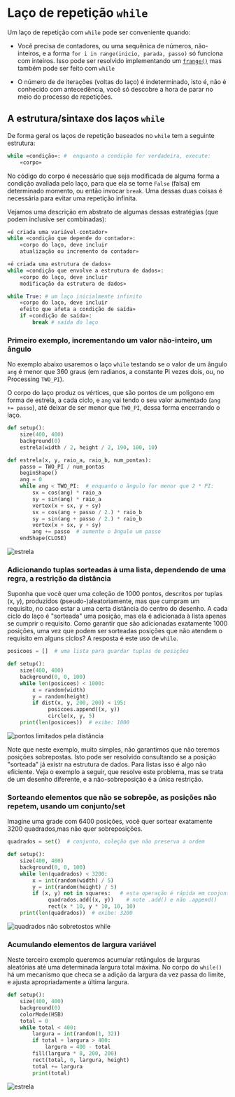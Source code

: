 # Laço de repetição `while`

Um laço de repetição com `while` pode ser conveniente quando:

- Você precisa de contadores, ou uma sequênica de números, não-inteiros, e a forma `for i in range(inicio, parada, passo)` só funciona com inteiros. Isso pode ser resolvido implementando um [`frange()`](java_para_python.md#implementando-um-range-com-passos-não-inteiros) mas também pode ser feito com `while`

- O número de de iterações (voltas do laço) é indeterminado, isto é, não é conhecido com antecedência, você só descobre a hora de parar no meio do processo de repetições.

## A estrutura/sintaxe dos laços `while`

De forma geral os laços de repetição baseados no `while` tem a seguinte estrutura: 

```python 
while «condição»: #  enquanto a condição for verdadeira, execute:
    «corpo» 
```

No código do corpo é necessário que seja modificada de alguma forma a condição avaliada pelo laço, para que ela se torne `False` (falsa) em determinado momento, ou então invocar `break`. Uma dessas duas coisas é necessária para evitar uma repetição infinita.

Vejamos uma descrição em abstrato de algumas dessas estratégias (que podem inclusive ser combinadas):

```python
«é criada uma variável-contador» 
while «condição que depende do contador»:
    «corpo do laço, deve incluir 
    atualização ou incremento do contador»     
```

```python
«é criada uma estrutura de dados» 
while «condição que envolve a estrutura de dados»:
    «corpo do laço, deve incluir
    modificação da estrutura de dados»      
```

```python
while True: # um laço inicialmente infinito
    «corpo do laço, deve incluir
    efeito que afeta a condição de saída»
    if «condição de saída»:
        break # saída do laço    
```

### Primeiro exemplo, incrementando um valor não-inteiro, um ângulo 

No exemplo abaixo usaremos o laço `while` testando se o valor de um ângulo `ang` é menor que 360 graus (em radianos, a constante Pi vezes dois, ou, no Processing `TWO_PI`). 

O corpo do laço produz os vértices, que são pontos de um polígono em forma de estrela, a cada ciclo, e `ang` vai tendo o seu valor aumentado (`ang += passo`), até deixar de ser menor que `TWO_PI`, dessa forma encerrando o laço.

```python
def setup():
    size(400, 400)
    background(0)
    estrela(width / 2, height / 2, 190, 100, 10)

def estrela(x, y, raio_a, raio_b, num_pontas):
    passo = TWO_PI / num_pontas
    beginShape()
    ang = 0
    while ang < TWO_PI:  # enquanto o ângulo for menor que 2 * PI:
        sx = cos(ang) * raio_a
        sy = sin(ang) * raio_a
        vertex(x + sx, y + sy)
        sx = cos(ang + passo / 2.) * raio_b
        sy = sin(ang + passo / 2.) * raio_b
        vertex(x + sx, y + sy)
        ang += passo  # aumente o ângulo um passo
    endShape(CLOSE)
```

![estrela](assets/estrela.png)

### Adicionando tuplas sorteadas à uma lista, dependendo de uma regra, a restrição da distância

Suponha que você quer uma coleção de 1000 pontos, descritos por tuplas (x, y), produzidos (pseudo-)aleatoriamente, mas que cumpram um requisito, no caso estar a uma certa distância do centro do desenho. A cada ciclo do laço é "sorteada" uma posição, mas ela é adicionada à lista apenas se cumprir o requisito. Como garantir que são adicionadas exatamente 1000 posições, uma vez que podem ser sorteadas posições que não atendem o requisito em alguns ciclos? A resposta é este uso de `while`.

```python
posicoes = []  # uma lista para guardar tuplas de posições

def setup():
    size(400, 400)
    background(0, 0, 100)
    while len(posicoes) < 1000:
        x = random(width)
        y = random(height)
        if dist(x, y, 200, 200) < 195: 
             posicoes.append((x, y))   
             circle(x, y, 5)
    print(len(posicoes))  # exibe: 1000
```
![pontos limitados pela distância](assets/while_distancia.png)

Note que neste exemplo, muito simples, não garantimos que não teremos posições sobrepostas. Isto pode ser resolvido consultando se a posição "sorteada" já existr na estrutura de dados. Para listas isso é algo não eficiente. Veja o exemplo a seguir, que resolve este problema, mas se trata de um desenho diferente, e a não-sobreposição é a única restrição.

### Sorteando elementos que não se sobrepõe, as posições não repetem, usando um conjunto/set

Imagine uma grade com 6400 posições, vocẽ quer sortear exatamente 3200 quadrados,mas não quer sobreposições.

```python
quadrados = set()  # conjunto, coleção que não preserva a ordem

def setup():
    size(400, 400)
    background(0, 0, 100)
    while len(quadrados) < 3200:
        x = int(random(width) / 5)
        y = int(random(height) / 5)
        if (x, y) not in squares:   # esta operação é rápida em conjuntos
             quadrados.add((x, y))    # note .add() e não .append()
             rect(x * 10, y * 10, 10, 10)
    print(len(quadrados))  # exibe: 3200
```

![quadrados não sobretostos while](assets/while_set.png)

### Acumulando elementos de largura variável

Neste terceiro exemplo queremos acumular retângulos de larguras aleatórias até uma determinada largura total máxima. No corpo do `while()`
há um mecanismo que checa se a adição da largura da vez passa do limite, e ajusta apropriadamente a última largura.

```python
def setup():
    size(400, 400)
    background(0)
    colorMode(HSB)
    total = 0
    while total < 400:
        largura = int(random(1, 32))
        if total + largura > 400:
            largura = 400 - total
        fill(largura * 8, 200, 200)
        rect(total, 0, largura, height)
        total += largura
        print(total)
```

![estrela](assets/while_add.png)
